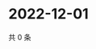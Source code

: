 # 2022-12-01

共 0 条

<!-- BEGIN WEIBO -->
<!-- 最后更新时间 Thu Dec 01 2022 12:00:54 GMT+0800 (China Standard Time) -->

<!-- END WEIBO -->
